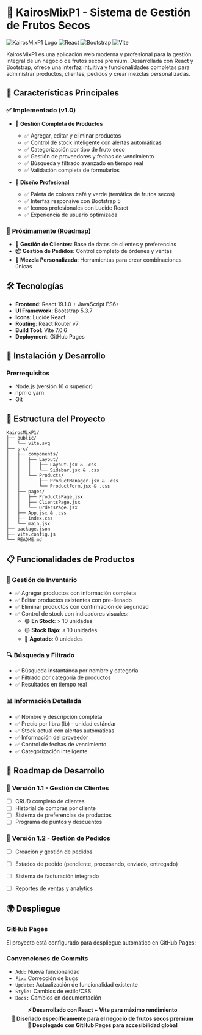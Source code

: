 # 🌰 KairosMixP1 - Sistema de Gestión de Frutos Secos

![KairosMixP1 Logo](https://img.shields.io/badge/KairosMixP1-Frutos%20Secos%20Premium-8B4513?style=for-the-badge&logo=leaf)
![React](https://img.shields.io/badge/React-19.1.0-61DAFB?style=for-the-badge&logo=react)
![Bootstrap](https://img.shields.io/badge/Bootstrap-5.3.7-7952B3?style=for-the-badge&logo=bootstrap)
![Vite](https://img.shields.io/badge/Vite-7.0.6-646CFF?style=for-the-badge&logo=vite)


KairosMixP1 es una aplicación web moderna y profesional para la gestión integral de un negocio de frutos secos premium. Desarrollada con React y Bootstrap, ofrece una interfaz intuitiva y funcionalidades completas para administrar productos, clientes, pedidos y crear mezclas personalizadas.

## 🌰 Características Principales

### ✅ **Implementado (v1.0)**
- **🏪 Gestión Completa de Productos**
  - ✅ Agregar, editar y eliminar productos
  - ✅ Control de stock inteligente con alertas automáticas
  - ✅ Categorización por tipo de fruto seco
  - ✅ Gestión de proveedores y fechas de vencimiento
  - ✅ Búsqueda y filtrado avanzado en tiempo real
  - ✅ Validación completa de formularios

- **🎨 Diseño Profesional**
  - ✅ Paleta de colores café y verde (temática de frutos secos)
  - ✅ Interfaz responsive con Bootstrap 5
  - ✅ Iconos profesionales con Lucide React
  - ✅ Experiencia de usuario optimizada

### 🚧 **Próximamente (Roadmap)**
- **👥 Gestión de Clientes**: Base de datos de clientes y preferencias
- **📦 Gestión de Pedidos**: Control completo de órdenes y ventas
- **🥜 Mezcla Personalizada**: Herramientas para crear combinaciones únicas

## 🛠️ Tecnologías

- **Frontend**: React 19.1.0 + JavaScript ES6+
- **UI Framework**: Bootstrap 5.3.7
- **Icons**: Lucide React
- **Routing**: React Router v7
- **Build Tool**: Vite 7.0.6
- **Deployment**: GitHub Pages

## 🚀 Instalación y Desarrollo

### Prerrequisitos
- Node.js (versión 16 o superior)
- npm o yarn
- Git

## 📁 Estructura del Proyecto

```
KairosMixP1/
├── public/
│   └── vite.svg
├── src/
│   ├── components/
│   │   ├── Layout/
│   │   │   ├── Layout.jsx & .css
│   │   │   └── Sidebar.jsx & .css
│   │   └── Products/
│   │       ├── ProductManager.jsx & .css
│   │       └── ProductForm.jsx & .css
│   ├── pages/
│   │   ├── ProductsPage.jsx
│   │   ├── ClientsPage.jsx
│   │   └── OrdersPage.jsx
│   ├── App.jsx & .css
│   ├── index.css
│   └── main.jsx
├── package.json
├── vite.config.js
└── README.md
```

## 📋 Funcionalidades de Productos

### 🏪 Gestión de Inventario
- ✅ Agregar productos con información completa
- ✅ Editar productos existentes con pre-llenado
- ✅ Eliminar productos con confirmación de seguridad
- ✅ Control de stock con indicadores visuales:
  - 🟢 **En Stock**: > 10 unidades
  - 🟡 **Stock Bajo**: ≤ 10 unidades  
  - 🔴 **Agotado**: 0 unidades

### 🔍 Búsqueda y Filtrado
- ✅ Búsqueda instantánea por nombre y categoría
- ✅ Filtrado por categoría de productos
- ✅ Resultados en tiempo real

### 📊 Información Detallada
- ✅ Nombre y descripción completa
- ✅ Precio por libra (lb) - unidad estándar
- ✅ Stock actual con alertas automáticas
- ✅ Información del proveedor
- ✅ Control de fechas de vencimiento
- ✅ Categorización inteligente

## 🎯 Roadmap de Desarrollo

### 📅 Versión 1.1 - Gestión de Clientes
- [ ] CRUD completo de clientes
- [ ] Historial de compras por cliente
- [ ] Sistema de preferencias de productos
- [ ] Programa de puntos y descuentos

### 📅 Versión 1.2 - Gestión de Pedidos  
- [ ] Creación y gestión de pedidos
- [ ] Estados de pedido (pendiente, procesando, enviado, entregado)
- [ ] Sistema de facturación integrado
- [ ] Reportes de ventas y analytics


## 🌍 Despliegue

### GitHub Pages
El proyecto está configurado para despliegue automático en GitHub Pages:

### Convenciones de Commits
- `Add:` Nueva funcionalidad
- `Fix:` Corrección de bugs
- `Update:` Actualización de funcionalidad existente
- `Style:` Cambios de estilo/CSS
- `Docs:` Cambios en documentación


<div align="center">

**⚡ Desarrollado con React + Vite para máximo rendimiento**  
**🌰 Diseñado específicamente para el negocio de frutos secos premium**  
**🚀 Desplegado con GitHub Pages para accesibilidad global**

</div>
